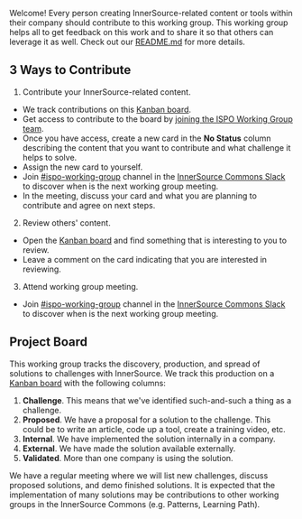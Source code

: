 Welcome!
Every person creating InnerSource-related content or tools within their company should contribute to this working group.
This working group helps all to get feedback on this work and to share it so that others can leverage it as well.
Check out our [README.md] for more details.

## 3 Ways to Contribute

1. Contribute your InnerSource-related content.

  * We track contributions on this [Kanban board].
  * Get access to contribute to the board by [joining the ISPO Working Group team].
  * Once you have access, create a new card in the **No Status** column describing the content that you want to contribute and what challenge it helps to solve.
  * Assign the new card to yourself.
  * Join [#ispo-working-group] channel in the [InnerSource Commons Slack] to discover when is the next working group meeting.
  * In the meeting, discuss your card and what you are planning to contribute and agree on next steps.

2. Review others' content.

  * Open the [Kanban board] and find something that is interesting to you to review.
  * Leave a comment on the card indicating that you are interested in reviewing.

3. Attend working group meeting.

  * Join [#ispo-working-group] channel in the [InnerSource Commons Slack] to discover when is the next working group meeting.

## Project Board

This working group tracks the discovery, production, and spread of solutions to challenges with InnerSource.
We track this production on a [Kanban board] with the following columns:

1. **Challenge**.  This means that we've identified such-and-such a thing as a challenge.
1. **Proposed**.  We have a proposal for a solution to the challenge.
This could be to write an article, code up a tool, create a training video, etc.
1. **Internal**.  We have implemented the solution internally in a company.
1. **External**.  We have made the solution available externally.
1. **Validated**.  More than one company is using the solution.

We have a regular meeting where we will list new challenges, discuss proposed solutions, and demo finished solutions.
It is expected that the implementation of many solutions may be contributions to other working groups in the InnerSource Commons (e.g. Patterns, Learning Path).

[Kanban board]: https://github.com/orgs/InnerSourceCommons/projects/4/views/1
[joining the ISPO Working Group team]: https://github.com/InnerSourceCommons/ispo-working-group/issues/new/choose
[#ispo-working-group]: https://app.slack.com/client/T04PXKRM0/C04DT6NQX7G
[InnerSource Commons Slack]: https://innersourcecommons.org/slack
[README.md]: ./README.md
